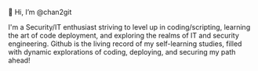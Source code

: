 👋 Hi, I’m @chan2git

I'm a Security/IT enthusiast striving to level up in coding/scripting, learning the art of code deployment, and exploring the realms of IT and security engineering. Github is the living record of my self-learning studies, filled with dynamic explorations of coding, deploying, and securing my path ahead!

<!---
chan2git/chan2git is a ✨ special ✨ repository because its `README.md` (this file) appears on your GitHub profile.
You can click the Preview link to take a look at your changes.
--->
